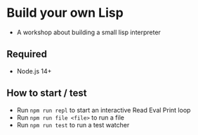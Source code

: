 # Build your own Lisp

- A workshop about building a small lisp interpreter

## Required

- Node.js 14+

## How to start / test

- Run `npm run repl` to start an interactive Read Eval Print loop
- Run `npm run file <file>` to run a file
- Run `npm run test` to run a test watcher